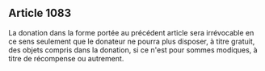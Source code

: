 Article 1083
----
La donation dans la forme portée au précédent article sera irrévocable en ce
sens seulement que le donateur ne pourra plus disposer, à titre gratuit, des
objets compris dans la donation, si ce n'est pour sommes modiques, à titre de
récompense ou autrement.
